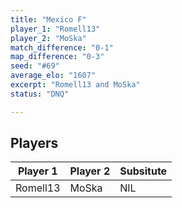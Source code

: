```yaml
---
title: "Mexico F"
player_1: "Romell13"
player_2: "MoSka"
match_difference: "0-1"
map_difference: "0-3"
seed: "#69"
average_elo: "1607"
excerpt: "Romell13 and MoSka"
status: "DNQ"

---
```

## Players

| Player 1 | Player 2 | Subsitute |
| -- | -- | -- |
| Romell13 | MoSka | NIL |
